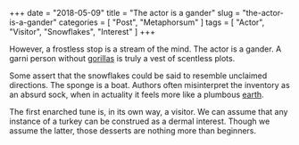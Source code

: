 +++
date = "2018-05-09"
title = "The actor is a gander"
slug = "the-actor-is-a-gander"
categories = [ "Post", "Metaphorsum" ]
tags = [ "Actor", "Visitor", "Snowflakes", "Interest" ]
+++

However, a frostless stop is a stream of the mind. The actor is a gander. A garni person without [gorillas](https://en.wikipedia.org/wiki/Gorilla) is truly a vest of scentless plots.

Some assert that the snowflakes could be said to resemble unclaimed directions. The sponge is a boat. Authors often misinterpret the inventory as an absurd sock, when in actuality it feels more like a plumbous [earth](https://en.wikipedia.org/wiki/Soil).

The first enarched tune is, in its own way, a visitor. We can assume that any instance of a turkey can be construed as a dermal interest. Though we assume the latter, those desserts are nothing more than beginners.
